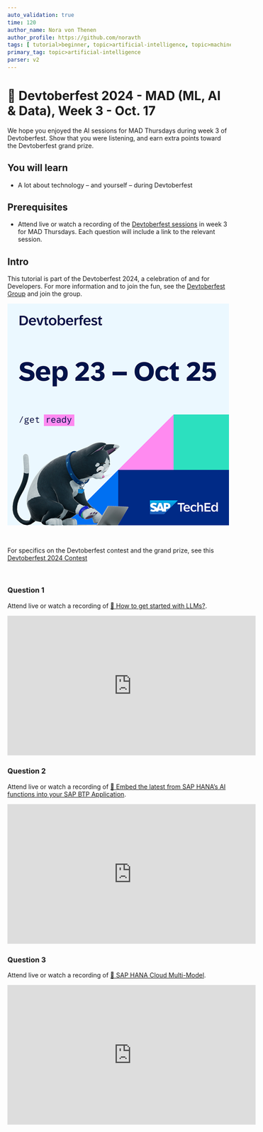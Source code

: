 ```yaml
---
auto_validation: true
time: 120
author_name: Nora von Thenen
author_profile: https://github.com/noravth
tags: [ tutorial>beginner, topic>artificial-intelligence, topic>machine-learning ]
primary_tag: topic>artificial-intelligence
parser: v2
---
```


# 🔵 Devtoberfest 2024 - MAD (ML, AI & Data), Week 3 - Oct. 17
<!-- description --> We hope you enjoyed the AI sessions for MAD Thursdays during week 3 of Devtoberfest. Show that you were listening, and earn extra points toward the Devtoberfest grand prize.

## You will learn
- A lot about technology – and yourself – during Devtoberfest

## Prerequisites
- Attend live or watch a recording of the [Devtoberfest sessions](https://community.sap.com/t5/devtoberfest/eb-p/devtoberfest-events) in week 3 for MAD Thursdays. Each question will include a link to the relevant session.

## Intro
This tutorial is part of the Devtoberfest 2024, a celebration of and for Developers. For more information and to join the fun, see the [Devtoberfest Group](https://groups.community.sap.com/t5/devtoberfest/gh-p/Devtoberfest) and join the group.

![Devtoberfest](promo-image-kasimir-square.png)

&nbsp;

For specifics on the Devtoberfest contest and the grand prize, see this [Devtoberfest 2024 Contest](https://community.sap.com/t5/devtoberfest-blog-posts/devtoberfest-2024-contest/ba-p/13781593)

&nbsp;

### Question 1 

Attend live or watch a recording of [🔵 How to get started with LLMs?](https://community.sap.com/t5/devtoberfest/how-to-get-started-with-llms/ec-p/13865245#M738). 

<iframe width="560" height="315" src="https://www.youtube.com/embed/0DKr3ms2bg0" frameborder="0" allowfullscreen></iframe>

### Question 2 

Attend live or watch a recording of [🔵 Embed the latest from SAP HANA’s AI functions into your SAP BTP Application](https://community.sap.com/t5/devtoberfest/embed-the-latest-from-sap-hana-s-ai-functions-into-your-sap-btp-application/ev-p/13873455). 

<iframe width="560" height="315" src="https://www.youtube.com/embed/J_dTMTHFC9M?si=c1SYOMIzoEiFJ_3w" frameborder="0" allowfullscreen></iframe>

### Question 3 

Attend live or watch a recording of [🔵 SAP HANA Cloud Multi-Model](https://community.sap.com/t5/devtoberfest/sap-hana-cloud-multi-model/ev-p/13862814). 

<iframe width="560" height="315" src="https://www.youtube.com/embed/FxlHVQa5l5Q?si=nWisZqYPy_Ea8NiN" frameborder="0" allowfullscreen></iframe>


